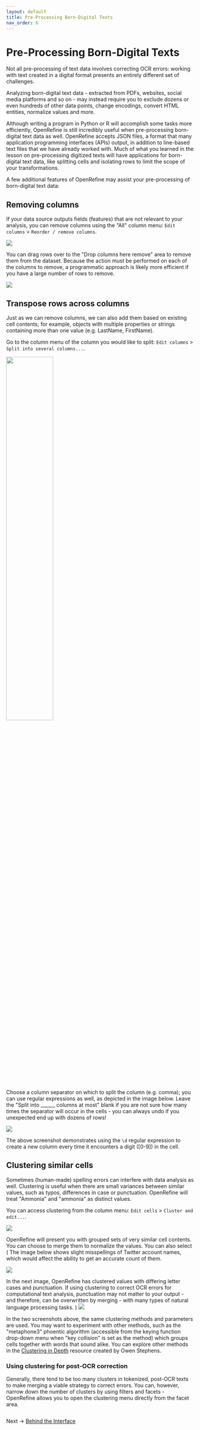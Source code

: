 ```yaml
---
layout: default
title: Pre-Processing Born-Digital Texts
nav_order: 6
---
```


# Pre-Processing Born-Digital Texts

Not all pre-processing of text data involves correcting OCR errors: working with text created in a digital format presents an entirely different set of challenges.

Analyzing born-digital text data - extracted from PDFs, websites, social media platforms and so on - may instead require you to exclude dozens or even hundreds of other data points, change encodings, convert HTML entities, normalize values and more.

Although writing a program in Python or R will accomplish some tasks more efficiently, OpenRefine is still incredibly useful when pre-processing born-digital text data as well. OpenRefine accepts JSON files, a format that many application programming interfaces (APIs) output, in addition to line-based text files that we have already worked with. Much of what you learned in the lesson on pre-processing digitized texts will have applications for born-digital text data, like splitting cells and isolating rows to limit the scope of your transformations.

A few additional features of OpenRefine may assist your pre-processing of born-digital text data:

## Removing columns

If your data source outputs fields (features) that are not relevant to your analysis, you can remove columns using the "All" column menu: `Edit columns` > `Reorder / remove columns`.

![](assets/img/borndig_remove-column-1.png)

You can drag rows over to the "Drop columns here remove" area to remove them from the dataset. Because the action must be performed on each of the columns to remove, a programmatic approach is likely more efficient if you have a large number of rows to remove.

![](assets/img/borndig_remove-column-2.png)


## Transpose rows across columns

Just as we can remove columns, we can also add them based on existing cell contents; for example, objects with multiple properties or strings containing more than one value (e.g. LastName, FirstName).

Go to the column menu of the column you would like to split: `Edit columns` > `Split into several columns...`.

<img src="assets/img/borndig_split-1.png" style="width: 50%; height: auto;" />

Choose a column separator on which to split the column (e.g. comma); you can use regular expressions as well, as depicted in the image below. Leave the "Split into ______ columns at most" blank if you are not sure how many times the separator will occur in the cells - you can always undo if you unexpected end up with dozens of rows!

![](assets/img/borndig_split-2.png)

The above screenshot demonstrates using the `\d` regular expression to create a new column every time it encounters a digit (\[0-9]) in the cell.

## Clustering similar cells

Sometimes (human-made) spelling errors can interfere with data analysis as well. Clustering is useful when there are small variances between similar values, such as typos, differences in case or punctuation. OpenRefine will treat "Ammonia" and "ammonia" as distinct values.

You can access clustering from the column menu: `Edit cells` > `Cluster and edit...`.

![](assets/img/borndig_cluster-1.png)

OpenRefine will present you with grouped sets of very similar cell contents. You can choose to merge them to normalize the values. You can also select ( The image below shows slight misspellings of Twitter account names, which would affect the ability to get an accurate count of them.

![](assets/img/borndig_cluster-2.png)

In the next image, OpenRefine has clustered values with differing letter cases and punctuation. If using clustering to correct OCR errors for computational text analysis, punctuation may not matter to your output - and therefore, can be overwritten by merging - with many types of natural language processing tasks. 
)
![](assets/img/borndig_cluster-3.png)

In the two screenshots above, the same clustering methods and parameters are used. You may want to experiment with other methods, such as the "metaphone3" phoentic algorithm (accessible from the keying function drop-down menu when "key collision" is set as the method) which groups cells together with words that sound alike. You can explore other methods in the [Clustering in Depth](https://github.com/OpenRefine/OpenRefine/wiki/Clustering-In-Depth) resource created by Owen Stephens. 

### Using clustering for post-OCR correction

Generally, there tend to be too many clusters in tokenized, post-OCR texts to make merging a viable strategy to correct errors. You can, however, narrow down the number of clusters by using filters and facets - OpenRefine allows you to open the clustering menu directly from the facet area.

<img scr="assets/img/borndig_cluster-4.png" style="width: 50%; height: auto;" />

Next -> [Behind the Interface](behind.html)

